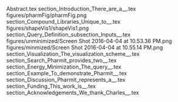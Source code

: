 Abstract.tex
section_Introduction_There_are_a__.tex
figures/pharmFig/pharmFig.png
section_Compound_Libraries_Unique_to__.tex
figures/shapeVis1/shapeVis1.png
section_Query_Definition_subsection_Inputs__.tex
figures/unminimized/Screen Shot 2016-04-04 at 10.53.36 PM.png
figures/minmized/Screen Shot 2016-04-04 at 10.55.14 PM.png
section_Visualization_The_visualization_scheme__.tex
section_Search_Pharmit_provides_two__.tex
section_Energy_Minimization_The_query__.tex
section_Example_To_demonstrate_Pharmit__.tex
section_Discussion_Pharmit_represents_a__.tex
section_Funding_This_work_is__.tex
section_Acknowledgements_We_thank_Charles__.tex
